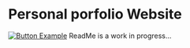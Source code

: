 # Personal porfolio Website

[![Button Example](https://img.shields.io/badge/Live_Link_to_Site[jaramillo.dev]-37a779?style=for-the-badge)](https://jaramillo.dev)
ReadMe is a work in progress...
